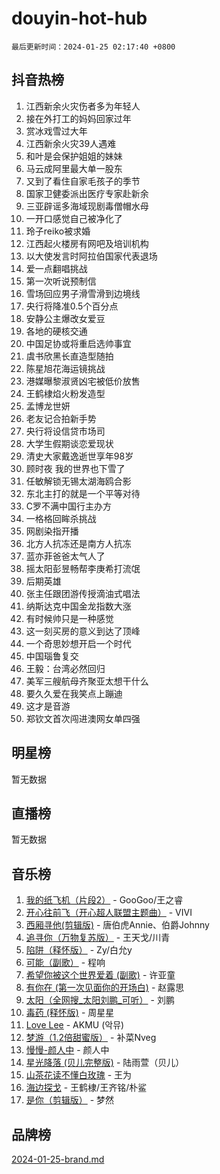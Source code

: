 # douyin-hot-hub

`最后更新时间：2024-01-25 02:17:40 +0800`

## 抖音热榜

1. 江西新余火灾伤者多为年轻人
1. 接在外打工的妈妈回家过年
1. 赏冰戏雪过大年
1. 江西新余火灾39人遇难
1. 和叶是会保护姐姐的妹妹
1. 马云成阿里最大单一股东
1. 又到了看住自家毛孩子的季节
1. 国家卫健委派出医疗专家赴新余
1. 三亚辟谣多海域现剧毒僧帽水母
1. 一开口感觉自己被净化了
1. 玲子reiko被求婚
1. 江西起火楼房有网吧及培训机构
1. 以大使发言时阿拉伯国家代表退场
1. 爱一点翻唱挑战
1. 第一次听说预制信
1. 雪场回应男子滑雪滑到边境线
1. 央行将降准0.5个百分点
1. 安静公主爆改女爱豆
1. 各地的硬核交通
1. 中国足协或将重启选帅事宜
1. 虞书欣黑长直造型随拍
1. 陈星旭花海运镜挑战
1. 港媒曝黎淑贤凶宅被低价放售
1. 王鹤棣焰火粉发造型
1. 孟博龙世妍
1. 老友记合拍新手势
1. 央行将设信贷市场司
1. 大学生假期谈恋爱现状
1. 清史大家戴逸逝世享年98岁
1. 顾时夜 我的世界也下雪了
1. 任敏解锁无锡太湖海鸥合影
1. 东北主打的就是一个平等对待
1. C罗不满中国行主办方
1. 一格格回眸杀挑战
1. 网剧染指开播
1. 北方人抗冻还是南方人抗冻
1. 蓝亦菲爸爸太气人了
1. 摇太阳彭昱畅帮李庚希打流氓
1. 后期英雄
1. 张主任跟团游传授滴油式唱法
1. 纳斯达克中国金龙指数大涨
1. 有时候帅只是一种感觉
1. 这一刻买房的意义到达了顶峰
1. 一个奇思妙想开启一个时代
1. 中国瑙鲁复交
1. 王毅：台湾必然回归
1. 美军三艘航母齐聚亚太想干什么
1. 要久久爱在我笑点上蹦迪
1. 这才是音游
1. 郑钦文首次闯进澳网女单四强

## 明星榜

暂无数据

## 直播榜

暂无数据

## 音乐榜

1. [我的纸飞机（片段2）](https://sf86-cdn-tos.douyinstatic.com/obj/tos-cn-ve-2774/oM2ZrKcg2CD5AeRB2gkeXOFB1IxAGJdZPazYHf) - GooGoo/王之睿
1. [开心往前飞（开心超人联盟主题曲）](https://sf3-cdn-tos.douyinstatic.com/obj/tos-cn-ve-2774/9d8fb7c82cf1421fb93a9fe925275e0a) - VIVI
1. [西厢寻他(剪辑版)](https://sf86-cdn-tos.douyinstatic.com/obj/tos-cn-ve-2774/oUsAVfAQKlRNxEv5qxvIB8o5qmIWUcXbzJKJhw) - 唐伯虎Annie、伯爵Johnny
1. [追寻你（万物复苏版）](https://sf86-cdn-tos.douyinstatic.com/obj/tos-cn-ve-2774/oYeAZJsbjIDit9APmBg8u6uDUQnHmoCf3gbo74) - 王天戈/川青
1. [陷阱（释怀版）](https://sf86-cdn-tos.douyinstatic.com/obj/tos-cn-ve-2774/oE8C21LeZrzKLDFfQYgMzx4GAIHageG5IzayY7) - Zy/白允y
1. [可能（副歌）](https://sf86-cdn-tos.douyinstatic.com/obj/tos-cn-ve-2774/cde1731888894259b333569393c2fb51) - 程响
1. [希望你被这个世界爱着 (副歌)](https://sf3-cdn-tos.douyinstatic.com/obj/tos-cn-ve-2774/oUHCmWQfZlE3QQBKBeD8rCFLpJzPgCpImhsxMt) - 许亚童
1. [有你在 (第一次见面你的开场白)](https://sf86-cdn-tos.douyinstatic.com/obj/tos-cn-ve-2774/oAthrQ3ClJBfI57uBoFEgNDYtNCZ0TSYQQfxQ0) - 赵露思
1. [太阳（全网搜_太阳刘鹏_可听）](https://sf86-cdn-tos.douyinstatic.com/obj/tos-cn-ve-2774/ogWbyIQnlBFImVbeDocRdCIYtBHlbJXgfZMvgz) - 刘鹏
1. [毒药 (释怀版)](https://sf86-cdn-tos.douyinstatic.com/obj/tos-cn-ve-2774/oYILMEAzspdZBIzy4frJNB8ZHPHWAhiwowd4Ad) - 周星星
1. [Love Lee](https://sf6-cdn-tos.douyinstatic.com/obj/tos-cn-ve-2774/o05GbkJGbCBTdDnMtB0fwOYgkeZp23vrWQDQBS) - AKMU (악뮤)
1. [梦游（1.2倍甜蜜版）](https://sf3-cdn-tos.douyinstatic.com/obj/tos-cn-ve-2774/o4gyAUm8hwufoEABmwVIiQtHsFuGzAEEWtNMzo) - 补菜Nveg
1. [慢慢-颜人中](https://sf86-cdn-tos.douyinstatic.com/obj/tos-cn-ve-2774/ocjHNfBXdBxQNC8ZGAeoLMFTUgtBg8bkExunDC) - 颜人中
1. [星光降落 (贝儿完整版)](https://sf86-cdn-tos.douyinstatic.com/obj/tos-cn-ve-2774/okwB9hAwyAtsFFkFBzAX1hOOfQuIoMNs0W2Mwr) - 陆雨萱（贝儿）
1. [山茶花读不懂白玫瑰](https://sf86-cdn-tos.douyinstatic.com/obj/tos-cn-ve-2774/osfn8B7DktrRHEPJgPCfDbw7QDQEkwC16BxZg9) - 王为
1. [海边探戈](https://sf86-cdn-tos.douyinstatic.com/obj/tos-cn-ve-2774/os9gE0VQCGqt6VQkZDyBBYvfSDY0QFe3vVmubn) - 王鹤棣/王齐铭/朴鲨
1. [是你（剪辑版）](https://sf6-cdn-tos.douyinstatic.com/obj/tos-cn-ve-2774/46019dae783c4c969944217fe1cfafc4) - 梦然

## 品牌榜

[2024-01-25-brand.md](2024-01-25-brand.md)
